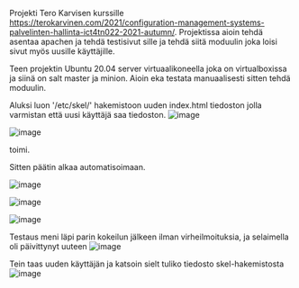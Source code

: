 Projekti Tero Karvisen  kurssille https://terokarvinen.com/2021/configuration-management-systems-palvelinten-hallinta-ict4tn022-2021-autumn/. Projektissa aioin tehdä asentaa apachen ja tehdä testisivut sille ja tehdä siitä moduulin joka loisi sivut myös uusille käyttäjille.

Teen projektin Ubuntu 20.04 server virtuaalikoneella joka on virtualboxissa ja siinä on salt master ja minion. Aioin eka testata manuaalisesti sitten tehdä moduulin.

Aluksi luon '/etc/skel/' hakemistoon uuden index.html tiedoston jolla varmistan että uusi käyttäjä saa tiedoston. 
![image](https://user-images.githubusercontent.com/94476967/145738142-74f18150-b9a6-431a-a304-fb0192c1b83e.png)

![image](https://user-images.githubusercontent.com/94476967/145738439-9d0631cb-dc11-42e7-9dd4-11378b4135e5.png)

toimi.

Sitten päätin alkaa automatisoimaan.

![image](https://user-images.githubusercontent.com/94476967/145738763-8fde29c4-4832-4ea7-a35b-42ae6b07576e.png)

![image](https://user-images.githubusercontent.com/94476967/145740100-b351675f-4560-40d5-825b-59a4f992d4b0.png)

![image](https://user-images.githubusercontent.com/94476967/145740019-0835f5ac-76a4-485d-8b88-8cae17bdd4a6.png)

Testaus meni läpi parin kokeilun jälkeen ilman virheilmoituksia, ja selaimella oli päivittynyt uuteen
![image](https://user-images.githubusercontent.com/94476967/145740295-8e232dd4-f796-4e46-831c-e899e147b4c3.png)

Tein taas uuden käyttäjän ja katsoin sielt tuliko tiedosto skel-hakemistosta
![image](https://user-images.githubusercontent.com/94476967/145741051-e125acba-f35d-4eb5-b576-10e159e18a33.png)
